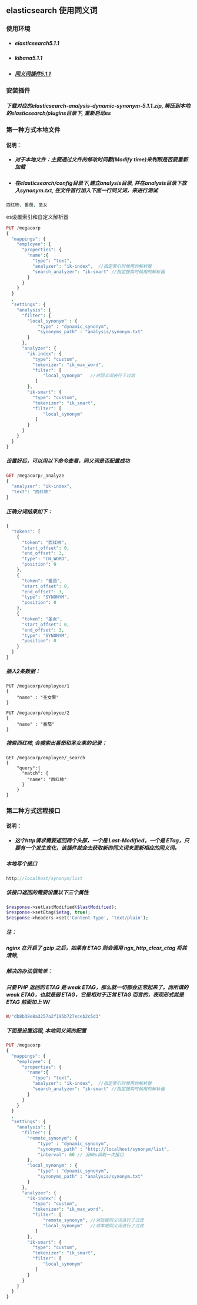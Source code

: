 ## elasticsearch 使用同义词

### 使用环境
- #####  elasticsearch5.1.1   
- #####  kibana5.1.1   
- #####  [同义词插件5.1.1](https://github.com/bells/elasticsearch-analysis-dynamic-synonym/releases)

### 安装插件
##### 下载对应的elasticsearch-analysis-dynamic-synonym-5.1.1.zip, 解压到本地的elasticsearch/plugins目录下, 重新启动es

### 第一种方式本地文件
#### 说明：
- ##### 对于本地文件：主要通过文件的修改时间戳(Modify time)来判断是否要重新加载

- ##### 在elasticsearch/config目录下,建立analysis目录, 并在analysis目录下放入synonym.txt, 在文件首行加入下面一行同义词，来进行测试
 ```php
西红柿, 番茄, 圣女
 ```

es设置索引和自定义解析器
```php
PUT /megacorp
{
  "mappings": {
    "employee": {
      "properties": {
        "name":{
          "type": "text",
          "analyzer": "ik-index",  //指定索引时候用的解析器
          "search_analyzer": "ik-smart" //指定搜索时候用的解析器
        }
      }
    }
  }
  ,
  "settings": {
    "analysis": {
      "filter": {
        "local_synonym" : {
            "type" : "dynamic_synonym",
            "synonyms_path" : "analysis/synonym.txt"  
        }
      },
      "analyzer": {
        "ik-index": {
          "type": "custom",
          "tokenizer": "ik_max_word",
          "filter": [
              "local_synonym"   //对同义词进行了过滤
           ]
        },
        "ik-smart": {
          "type": "custom",
          "tokenizer": "ik_smart",
          "filter": [
              "local_synonym"
           ]
        }
      }
    }
  }
}
```

##### 设置好后，可以用以下命令查看，同义词是否配置成功
```php
GET /megacorp/_analyze
{
  "analyzer": "ik-index",
  "text": "西红柿"
}
```
##### 正确分词结果如下：
```php
{
  "tokens": [
    {
      "token": "西红柿",
      "start_offset": 0,
      "end_offset": 3,
      "type": "CN_WORD",
      "position": 0
    },
    {
      "token": "番茄",
      "start_offset": 0,
      "end_offset": 3,
      "type": "SYNONYM",
      "position": 0
    },
    {
      "token": "圣女",
      "start_offset": 0,
      "end_offset": 3,
      "type": "SYNONYM",
      "position": 0
    }
  ]
}
```

##### 插入2条数据：
```
PUT /megacorp/employee/1
{
    "name" : "圣女果"
}

PUT /megacorp/employee/2
{
    "name" : "番茄"
}
```


##### 搜索西红柿, 会搜索出番茄和圣女果的记录：
```
GET /megacorp/employee/_search
{
    "query":{
      "match": {
        "name": "西红柿"
      } 
    }
}

```


### 第二种方式远程接口
#### 说明：
- ##### 这个http请求需要返回两个头部，一个是 Last-Modified，一个是 ETag，只要有一个发生变化，该插件就会去获取新的同义词来更新相应的同义词。

##### 本地写个接口
```php
http://localhost/synonym/list 
```

##### 该接口返回的需要设置以下三个属性
```php
$response->setLastModified($lastModified);
$response->setEtag($etag, true);
$response->headers->set('Content-Type', 'text/plain');
```
##### 注：
##### nginx 在开启了 gzip 之后，如果有 ETAG 则会调用 ngx_http_clear_etag 将其清除, 
##### 解决的办法很简单：
##### 只要 PHP 返回的 ETAG 是 weak ETAG，那么就一切都会正常起来了。而所谓的 weak ETAG，也就是弱 ETAG，它是相对于正常 ETAG 而言的，表现形式就是 ETAG 前面加上 W/
``` php
W/"db8b38e8a3257a2f195b727eceb2c5d3"
```

##### 下面是设置远程, 本地同义词的配置
```php
PUT /megacorp
{
  "mappings": {
    "employee": {
      "properties": {
        "name":{
          "type": "text",
          "analyzer": "ik-index",  //指定索引时候用的解析器
          "search_analyzer": "ik-smart" //指定搜索时候用的解析器
        }
      }
    }
  }
  ,
  "settings": {
    "analysis": {
      "filter": {
        "remote_synonym": {
            "type" : "dynamic_synonym",
            "synonyms_path" : "http://localhost/synonym/list",
            "interval": 60 // 没60s调取一次接口
        },
        "local_synonym" : {
            "type" : "dynamic_synonym",
            "synonyms_path" : "analysis/synonym.txt"  
        }
      },
      "analyzer": {
        "ik-index": {
          "type": "custom",
          "tokenizer": "ik_max_word",
          "filter": [ 
              "remote_synonym", //对远程同义词进行了过滤
              "local_synonym"   //对本地同义词进行了过滤
           ]
        },
        "ik-smart": {
          "type": "custom",
          "tokenizer": "ik_smart",
          "filter": [
              "local_synonym"
           ]
        }
      }
    }
  }
}
```